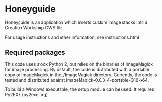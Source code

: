 # Honeyguide
Honeyguide is an application which inserts custom image stacks into a Creation Workshop CWS file.

For usage instructions and other information, see instructions.html

## Required packages
This code uses stock Python 2, but relies on the binaries of ImageMagick for image processing. By default, the code
is distributed with a portable copy of ImageMagick in the ./ImageMagick directory. Currently, the code is tested
and distributed against ImageMagick-0.0.3-4-portable-Q16-x64.

To build a Windows executable, the setup module can be used. It requires Py2EXE (py2exe.org)

